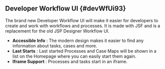 ## Developer Workflow UI {#devWfUi93}

The brand new Developer Workflow UI will make it easier for developers to create and work with workflows and processes. 
It is made with JSF and is a replacement for the old JSP Designer Workflow UI.

- __Accessible Info__ : The modern design makes it easier to find any information about tasks, cases and more.
- __Last Starts__ : Last started Processes and Case Maps will be shown in a list on the Homepage where you can easily start them again.
- __Iframe Support__ : Processes and tasks start in an iframe.


<!-- TO DO:
	Document the new developer workflow UI, it's functions and how to use it etc.
 -->

<!-- <div class="short-links">
	<a href="/portal/9.2/doc/portal-developer-guide/introduction/index.html#new-noteworthy-9-2"
		target="_blank" rel="noopener noreferrer">
		<i class="si si-book"></i> Portal New & Noteworthy
	</a>
</div> -->
